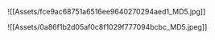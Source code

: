 
![[Assets/fce9ac68751a6516ee9640270294aed1_MD5.jpg]]


![[Assets/0a86f1b2d05af0c8f1029f777094bcbc_MD5.jpeg]]
